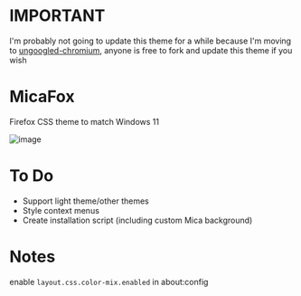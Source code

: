 # IMPORTANT
I'm probably not going to update this theme for a while because I'm moving to [ungoogled-chromium](https://github.com/Eloston/ungoogled-chromium/), anyone is free to fork and update this theme if you wish

# MicaFox
Firefox CSS theme to match Windows 11

![image](https://user-images.githubusercontent.com/33189136/153510744-52faefda-cd11-44b0-b7b9-3d4c273a01cc.png)

# To Do
- Support light theme/other themes
- Style context menus
- Create installation script (including custom Mica background)

# Notes
enable `layout.css.color-mix.enabled` in about:config
